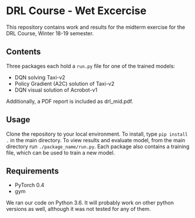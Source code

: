 # DRL Course - Wet Excercise
This repository contains work and results for the midterm exercise for the DRL Course, Winter 18-19 semester.

## Contents
Three packages each hold a `run.py` file for one of the trained models:
* DQN solving Taxi-v2
* Policy Gradient (A2C) solution of Taxi-v2
* DQN visual solution of Acrobot-v1

Additionally, a PDF report is included as drl_mid.pdf. 

## Usage
Clone the repository to your local environment. To install, type `pip install .` in the main directory. 
To view results and evaluate model, from the main directory run `./package_name/run.py`.
Each package also contains a training file, which can be used to train a new model.

## Requirements
* PyTorch 0.4
* gym

We ran our code on Python 3.6. It will probably work on other python versions as well, although it was not tested for any of them.

